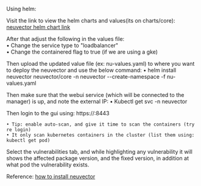Using helm:

Visit the link to view the helm charts and values(its on charts/core): [neuvector helm chart link](https://github.com/neuvector/neuvector-helm/tree/master/charts/core)  

After that adjust the following in the values file:  
	• Change the service type to "loadbalancer"  
	• Change the containered flag to true (if we are using a gke)  

Then upload the updated value file (ex: nu-values.yaml) to where you want to deploy the neuvector and use the below command:
	• helm install neuvector neuvector/core -n neuvector --create-namespace -f nu-values.yaml  

Then make sure that the webui service (which will be connected to the manager) is up, and note the external IP:
	• Kubectl get svc -n neuvector   

Then login to the gui using: https://<external-ip>:8443  

	• Tip: enable auto-scan, and give it time to scan the containers (try re login)  
	• It only scan kubernetes containers in the cluster (list them using: kubectl get pod)  
  
Select the vulnerabilities tab, and while highlighting any vulnerability it will shows the affected package version, and the fixed version, in addition at what pod the vulnerability exists.  

  
Reference: [how to install neuvector](https://www.youtube.com/watch?v=c7cF0M4VIX8)  



